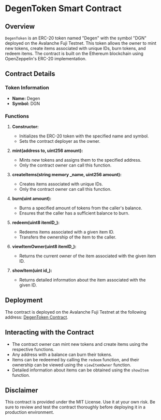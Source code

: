 # DegenToken Smart Contract

## Overview

`DegenToken` is an ERC-20 token named "Degen" with the symbol "DGN" deployed on the Avalanche Fuji Testnet. This token allows the owner to mint new tokens, create items associated with unique IDs, burn tokens, and redeem items. The contract is built on the Ethereum blockchain using OpenZeppelin's ERC-20 implementation.

## Contract Details

### Token Information

- **Name:** Degen
- **Symbol:** DGN

### Functions

1. **Constructor:**

   - Initializes the ERC-20 token with the specified name and symbol.
   - Sets the contract deployer as the owner.

2. **mint(address to, uint256 amount):**

   - Mints new tokens and assigns them to the specified address.
   - Only the contract owner can call this function.

3. **createItems(string memory \_name, uint256 amount):**

   - Creates items associated with unique IDs.
   - Only the contract owner can call this function.

4. **burn(uint amount):**

   - Burns a specified amount of tokens from the caller's balance.
   - Ensures that the caller has a sufficient balance to burn.

5. **redeem(uint8 itemID\_):**

   - Redeems items associated with a given item ID.
   - Transfers the ownership of the item to the caller.

6. **viewItemOwner(uint8 itemID\_):**

   - Returns the current owner of the item associated with the given item ID.

7. **showItem(uint id\_):**
   - Returns detailed information about the item associated with the given ID.

## Deployment

The contract is deployed on the Avalanche Fuji Testnet at the following address: [DegenToken Contract](https://testnet.snowtrace.io/address/0x3330Ec15317EB7f4Dc50C807C269B1d2e568E87d).

## Interacting with the Contract

- The contract owner can mint new tokens and create items using the respective functions.
- Any address with a balance can burn their tokens.
- Items can be redeemed by calling the `redeem` function, and their ownership can be viewed using the `viewItemOwner` function.
- Detailed information about items can be obtained using the `showItem` function.

## Disclaimer


This contract is provided under the MIT License. Use it at your own risk. Be sure to review and test the contract thoroughly before deploying it in a production environment.